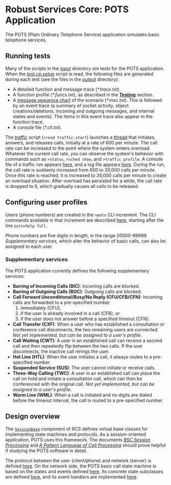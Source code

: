 # Robust Services Core: POTS Application

The POTS (Plain Ordinary Telephone Service) application simulates basic telephone
services.

## Running tests

Many of the scripts in the [_input_](/input) directory are tests for the POTS application.
When the [_test.cp.setup_](/input/test.cp.setup.txt) script is read, the following files
are generated during each test (see the files in the [_output_](/output) directory):

* A detailed function and message trace (_*.trace.txt_).
* A function profile (_*.funcs.txt_), as described in the [**Testing**](/README.md) section.
* A [message sequence chart](http://en.wikipedia.org/wiki/Message_sequence_chart) of the
scenario (_*.msc.txt_).  This is followed by an event trace (a summary of socket activity,
object creations/deletions, incoming and outgoing messages, and internal states and events).
The items in this event trace also appear in the function trace.
* A console file (_*.cli.txt_).

The [_traffic_](/input/traffic.start.txt) script (`>read traffic.start`) launches a
[thread](/an/PotsTrafficThread.h) that initiates, answers, and releases calls, initially
at a rate of 600 per minute.  The call rate can be increased to the point where the system
enters overload.  Whatever the current call rate, you can observe the system's behavior with
commands such as `>status`, `>sched show`, and `>traffic profile`.  A console file of a
traffic run appears [here](/output/traffic.console.txt), and a log file appears
[here](/output/traffic.logs.txt).  During the run, the call rate is suddenly
increased from 600 to 20,000 calls per minute.  Once this rate is reached, it is increased
to 24,000 calls per minute to create an overload situation.  After overload has persisted
for a while, the call rate is dropped to 0, which gradually causes all calls to be released.

## Configuring user profiles

Users (phone numbers) are created in the `>pots` CLI increment.  The CLI commands
available in that increment are described [here](/output/help.cli.txt),
starting after the line `pots>help full`.

Phone numbers are five digits in length, in the range 20000-99999.  _Supplementary services_,
which alter the behavior of basic calls, can also be assigned to each user.

### Supplementary services
The POTS application currently defines the following supplementary services:
* **Barring of Incoming Calls (BIC)**: Incoming calls are blocked.
* **Barring of Outgoing Calls (BOC)**: Outgoing calls are blocked.
* **Call Forward Unconditional/Busy/No Reply (CFU/CFB/CFN)**: Incoming calls are
forwarded to a pre-specified number
  1. immediately (CFU),
  2. if the user is already involved in a call (CFB), or
  3. if the user does not answer before a specified timeout (CFN).
* **Call Transfer (CXF)**: When a user who has established a consultation or conference
call disconnects, the two remaining users are connected.  _Not yet implemented, but can
be assigned to a user's profile._
* **Call Waiting (CWT)**: A user in an established call can receive a second call and
then repeatedly flip between the two calls.  If the user disconnects, the inactive
call rerings the user.
* **Hot Line (HTL)**: When the user initiates a call, it always routes to a pre-specified
number.
* **Suspended Service (SUS)**: The user cannot initiate or receive calls.
* **Three-Way Calling (TWC)**: A user in an established call can place the call on hold
and initiate a consultation call, which can then be conferenced with the original call.
_Not yet implemented, but can be assigned to a user's profile._
* **Warm Line (WML)**: When a call is initiated and no digits are dialed before the timeout
interval, the call is routed to a pre-specified number.

## Design overview
The [`SessionBase`](/sb) component of RCS defines virtual base classes for implementing state
machines and protocols.  As a session-oriented application, POTS uses this framework.  The
documents [_RSC Session Processing_](/docs/RSC-Session-Processing.pdf) and [_A Pattern Language
of Call Processing_](/docs/PLCP.pdf) should prove helpful if studying the POTS software in
detail.

The protocol between the user (client/phone) and network (server) is defined
[here](/pb/PotsProtocol.h).
On the network side, the POTS basic call state machine is based on the states and events defined
[here](/cb/BcSessions.h).  Its concrete state subclasses are defined [here](/sn/PotsSessions.h),
and its event handlers are implemented [here](/sn/PotsBcHandlers.cpp).

